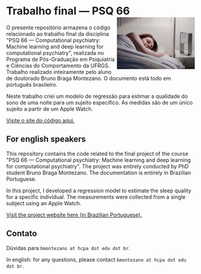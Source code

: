 # Trabalho final — PSQ 66 <a href='https://github.com/brunomontezano/sleep-quality-prediction/'><img src='sleep_picture.jpg' align="right" height="139" /></a>

O presente repositório armazena o código relacionado ao trabalho final da
disciplina "PSQ 66 — Computational psychiatry: Machine learning and deep
learning for computational psychiatry", realizada no Programa de Pós-Graduação
em Psiquiatria e Ciências do Comportamento da UFRGS. Trabalho realizado
inteiramente pelo aluno de doutorado Bruno Braga Montezano. O documento está
todo em português brasileiro.

Neste trabalho criei um modelo de regressão para estimar a qualidade do sono
de uma noite para um sujeito específico. As medidas são de um único sujeito
a partir de um Apple Watch.

[Visite o site do código aqui.](https://brunomontezano.github.io/sleep-quality-prediction/)

## For english speakers

This repository contains the code related to the final project of the course
"PSQ 66 — Computational psychiatry: Machine learning and deep learning for
computational psychiatry". The project was entirely conducted by PhD student
Bruno Braga Montezano. The documentation is entirely in Brazilian Portuguese.

In this project, I developed a regression model to estimate the sleep quality
for a specific individual. The measurements were collected from a single
subject using an Apple Watch.

[Visit the project website here (in Brazilian Portuguese).](https://brunomontezano.github.io/sleep-quality-prediction/)

## Contato

Dúvidas para `bmontezano at hcpa dot edu dot br`.

In english: for any questions, please contact `bmontezano at hcpa dot edu dot br`.
